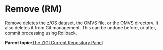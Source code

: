 # Remove \(RM\)

Remove deletes the z/OS dataset, the OMVS file, or the OMVS directory. It also deletes it from Git management. This can be undone before, or after, commit processing using Rollback.

**Parent topic:**[The ZIGI Current Repository Panel](zOS_ISPF_Git_Interface_Users_Guide_V3R0_the_zigi_current_repository_panel.md)

